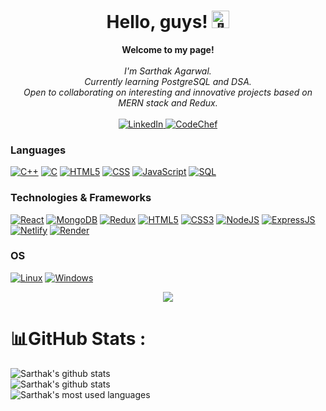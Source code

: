 <h1 align="center">Hello, guys! <img src="https://github-production-user-asset-6210df.s3.amazonaws.com/24524555/238178097-766d336d-b87d-44ba-807c-c51de2bc6b4d.gif" width="28px" alt="👋"></h1>

<p align="center">
    <b>Welcome to my page!</b><br><br>
    <i>
        I'm Sarthak Agarwal.<br>
        Currently learning PostgreSQL and DSA.<br>
        Open to collaborating on interesting and innovative projects based on MERN stack and Redux.<br>
    </i><br>
    <a href="https://www.linkedin.com/in/sarthak-agarwal-ab6308245/">
        <img src="https://img.shields.io/badge/LinkedIn-blue?style=flat-square&logo=linkedin" alt="LinkedIn">
    </a>
    <a href="https://www.codechef.com/users/sarthak_882">
        <img src="https://img.shields.io/badge/CodeChef-brown?style=flat-square&logo=CodeChef" alt="CodeChef">
    </a>
</p>

### Languages

[![C++](https://img.shields.io/badge/c++-black?style=for-the-badge&logo=cplusplus&logoColor=purple)](https://github.com/sarthakagarwal882)
[![C](https://img.shields.io/badge/c-black?style=for-the-badge&logo=c)](https://github.com/sarthakagarwal882)
[![HTML5](https://img.shields.io/badge/html-black?style=for-the-badge&logo=html5)](https://github.com/sarthakagarwal882)
[![CSS](https://img.shields.io/badge/CSS-black?style=for-the-badge&logo=css3&logoColor=blue)](https://github.com/sarthakagarwal882)
[![JavaScript](https://img.shields.io/badge/javascript-black?style=for-the-badge&logo=javascript)](https://github.com/sarthakagarwal882)
[![SQL](https://img.shields.io/badge/sql-black?style=for-the-badge&logo=mysql)](https://github.com/sarthakagarwal882)

### Technologies & Frameworks
[![React](https://img.shields.io/badge/react-black?style=for-the-badge&logo=react&logoColor=blue)](https://github.com/sarthakagarwal882)
[![MongoDB](https://img.shields.io/badge/mongoDB-black?style=for-the-badge&logo=MongoDB)](https://github.com/sarthakagarwal882)
[![Redux](https://img.shields.io/badge/redux-black?style=for-the-badge&logo=redux)](https://github.com/sarthakagarwal882)
[![HTML5](https://img.shields.io/badge/html5-black?style=for-the-badge&logo=html5)](https://github.com/sarthakagarwal882)
[![CSS3](https://img.shields.io/badge/css3-black?style=for-the-badge&logo=css3&logoColor=blue)](https://github.com/sarthakagarwal882)
[![NodeJS](https://img.shields.io/badge/NodeJS-black?style=for-the-badge&logo=nodedotjs)](https://github.com/sarthakagarwal882)
[![ExpressJS](https://img.shields.io/badge/expressJS-black?style=for-the-badge&logo=express)](https://github.com/sarthakagarwal882)
[![Netlify](https://img.shields.io/badge/netlify-black?style=for-the-badge&logo=netlify)](https://github.com/sarthakagarwal882)
[![Render](https://img.shields.io/badge/render-black?style=for-the-badge&logo=render)](https://github.com/sarthakagarwal882)

### OS
[![Linux](https://img.shields.io/badge/linux-black?style=for-the-badge&logo=Linux)](https://github.com/sarthakagarwal882)
[![Windows](https://img.shields.io/badge/Windows-black?style=for-the-badge&logo=Windows)](https://github.com/sarthakagarwal882)


<p align="center">
  <a href="https://github.com/sarthakagarwal882">
    <img src="https://komarev.com/ghpvc/?username=agarwalsarthak882&color=blue&style=flat)" />
  </a>
</p>

# 📊GitHub Stats :
![Sarthak's github stats](https://github-readme-stats-ten-gilt.vercel.app/api?username=sarthakagarwal882&theme=calm&hide_border=false&include_all_commits=true&count_private=true)<br/>
![Sarthak's github stats](https://github-readme-streak-stats.herokuapp.com/?user=sarthakagarwal882&theme=calm&hide_border=false)<br/>
![Sarthak's most used languages](https://github-readme-stats-ten-gilt.vercel.app/api/top-langs/?username=sarthakagarwal882&theme=calm&hide_border=false&include_all_commits=true&count_private=true&layout=compact)

